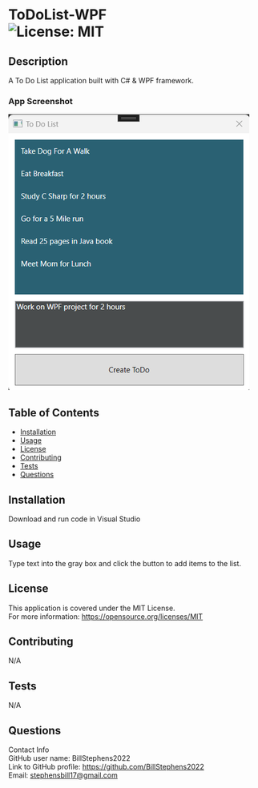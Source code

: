# ToDoList-WPF<br>![License: MIT](https://img.shields.io/badge/License-MIT-yellow.svg)

  ## Description

  A To Do List application built with C# & WPF framework.

  ### App Screenshot
  ![To Do List App Screenshot](ToDoListApp.png)
  
  ## Table of Contents
  
  - [Installation](#installation)
  - [Usage](#usage)
  - [License](#license)
  - [Contributing](#contributing)
  - [Tests](#tests)
  - [Questions](#questions)
  
  ## Installation
  
  Download and run code in Visual Studio
  
  ## Usage
  
  Type text into the gray box and click the button to add items to the list.

  ## License
This application is covered under the MIT License.
<br>For more information: https://opensource.org/licenses/MIT
  
  ## Contributing
  N/A
  
  ## Tests
  N/A

  ## Questions
  Contact Info<br>
  GitHub user name: BillStephens2022<br>
  Link to GitHub profile: https://github.com/BillStephens2022<br>
  Email: stephensbill17@gmail.com
